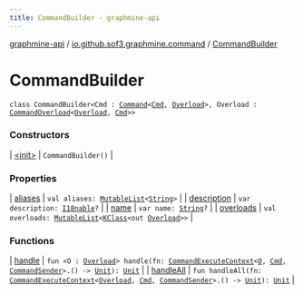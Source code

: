 ```yaml
---
title: CommandBuilder - graphmine-api
---
```


[graphmine-api](../../index.html) / [io.github.sof3.graphmine.command](../index.html) / [CommandBuilder](./index.html)

# CommandBuilder

`class CommandBuilder<Cmd : `[`Command`](../-command/index.html)`<`[`Cmd`](index.html#Cmd)`, `[`Overload`](index.html#Overload)`>, Overload : `[`CommandOverload`](../-command-overload/index.html)`<`[`Overload`](index.html#Overload)`, `[`Cmd`](index.html#Cmd)`>>`

### Constructors

| [&lt;init&gt;](-init-.html) | `CommandBuilder()` |

### Properties

| [aliases](aliases.html) | `val aliases: `[`MutableList`](https://kotlinlang.org/api/latest/jvm/stdlib/kotlin.collections/-mutable-list/index.html)`<`[`String`](https://kotlinlang.org/api/latest/jvm/stdlib/kotlin/-string/index.html)`>` |
| [description](description.html) | `var description: `[`I18nable`](../../io.github.sof3.graphmine.i18n/-i18nable/index.html)`?` |
| [name](name.html) | `var name: `[`String`](https://kotlinlang.org/api/latest/jvm/stdlib/kotlin/-string/index.html)`?` |
| [overloads](overloads.html) | `val overloads: `[`MutableList`](https://kotlinlang.org/api/latest/jvm/stdlib/kotlin.collections/-mutable-list/index.html)`<`[`KClass`](https://kotlinlang.org/api/latest/jvm/stdlib/kotlin.reflect/-k-class/index.html)`<out `[`Overload`](index.html#Overload)`>>` |

### Functions

| [handle](handle.html) | `fun <O : `[`Overload`](index.html#Overload)`> handle(fn: `[`CommandExecuteContext`](../-command-execute-context/index.html)`<`[`O`](handle.html#O)`, `[`Cmd`](index.html#Cmd)`, `[`CommandSender`](../-command-sender.html)`>.() -> `[`Unit`](https://kotlinlang.org/api/latest/jvm/stdlib/kotlin/-unit/index.html)`): `[`Unit`](https://kotlinlang.org/api/latest/jvm/stdlib/kotlin/-unit/index.html) |
| [handleAll](handle-all.html) | `fun handleAll(fn: `[`CommandExecuteContext`](../-command-execute-context/index.html)`<`[`Overload`](index.html#Overload)`, `[`Cmd`](index.html#Cmd)`, `[`CommandSender`](../-command-sender.html)`>.() -> `[`Unit`](https://kotlinlang.org/api/latest/jvm/stdlib/kotlin/-unit/index.html)`): `[`Unit`](https://kotlinlang.org/api/latest/jvm/stdlib/kotlin/-unit/index.html) |

